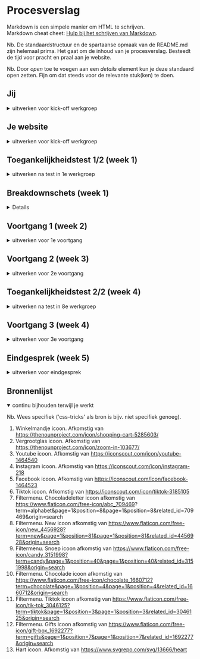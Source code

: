 # Procesverslag
Markdown is een simpele manier om HTML te schrijven.  
Markdown cheat cheet: [Hulp bij het schrijven van Markdown](https://github.com/adam-p/markdown-here/wiki/Markdown-Cheatsheet).

Nb. De standaardstructuur en de spartaanse opmaak van de README.md zijn helemaal prima. Het gaat om de inhoud van je procesverslag. Besteedt de tijd voor pracht en praal aan je website.

Nb. Door *open* toe te voegen aan een *details* element kun je deze standaard open zetten. Fijn om dat steeds voor de relevante stuk(ken) te doen.





## Jij

<details>
<summary>uitwerken voor kick-off werkgroep</summary>

### Auteur:
Valena Herwig 

#### Je startniveau:
Blauw/Rood

#### Je focus:
Surface plane
 
</details>





## Je website

<details>
<summary>uitwerken voor kick-off werkgroep</summary>

### Je opdracht:
https://www.jamin.nl (Is een snoepwebsite)

#### srceenshot(s) van de eerste pagina (small srceen): 
Chocoladeletters pagina, dit is de landingspagina momenteel.
<img src="readme-images/chocoladeletters.jpg"/>

#### srceenshot(s) van de tweede pagina (small srceen):
candy pagina
<img src="readme-images/candy.jpg"/>


 
</details>



## Toegankelijkheidstest 1/2 (week 1)

<details>
<summary>uitwerken na test in 1e werkgroep</summary>

### Bevindingen
Lijst met je bevindingen die in de test naar voren kwamen:

#### srceenreader

Het gebruik van de srceenreader op mijn gekozen website was vrij makkelijk en duidelijk. Doordat mijn gekozen website gebruik maakt van een paar knoppen en niet al teveel kleine links, loop je er vrij makkelijk doorheen. Het enige puntje waar mijn klasgenoot en ik tegenaan liepen was de eerste pagina waar je jouw winkel moet opzoeken via een postcode. Dat ging niet helemaal makkelijk en we kwamen ook niet verder. Dit is een scherm wat dus verbeterd kan worden. 

<img src="readme-images/jaminstart.jpg"/>
  
Het probleem bevinden zich alleen op het eerste scherm. Het kan opgelost worden door het scherm weg te halen, ook omdat dit toch een soort van privacyschending is doordat je jouw postcode moet delen. Maar het kan ook op een andere manier uitgewerkt worden, zoals in plaats van je postcode te delen, je de website kan zoeken gericht op alfabet.

<img src="readme-images/srceenreader.jpg"/>



#### Muis en Toetsenbord 
De website is goed te besturen met muis en toetsenbord. Doormiddel van de pijltjes kan je naar boven en beneden srcollen. Met de tab toets kan je navigeren door de website heen.
Er is dus geen oplossing nodig want de website biedt deze mogelijkheid al.


#### Motoriek (shocks, elastiekjes)
Mijn klasgenoot en ik vonden het moeilijk om de website te bedienen met de shocks. Je kan wel wat handelingen, zoals met de pijltjes srcollen, maar vaak zit je net een toets verkeerd door het trillen. Met de elastiekjes was wel te doen, omdat je nog je andere vingers had om te navigeren. Maar ik kan mij voorstellen dat als je in het gips zit met beide handen dat dit ook moeilijk wordt.

<img src="readme-images/elasrtiek.jpg"/>

Mijn oplossingsvoorstel is dan ook eventueel om op de website voice-control te gebruiken. Mocht dit mogelijk zijn. Hierdoor kan de gebruiker communiceren met de website welke handelingen er gedaan moeten worden, zonder dat die gebruik maakt van het toetsenbord.

<img src="readme-images/shocks.jpg"/>



#### Visueel (brillen, contrast, kleurenblind, dark/light). 

<img src="readme-images/bril.jpg"/>
<img src="readme-images/briltwee.jpg"/>

Wat opviel is dat de website geen dark mode optie heeft. Nu scheelt het dat de website geen gebruik maakt van felle kleuren, maar toch zou het wel fijn zijn als de website dit aanbiedt. De contrasten zijn nog steeds duidelijk en de kleuren zijn duidelijk te onderscheiden, ondanks het zicht van iemand die kleurenblind is of anders ziet qua kleuren. Wat wel duidelijk te merken was tijdens het gebruik van de brillen, is bepaalde content niet opvalt of moeilijk te zien is. De afbeeldingen zijn bijvoorbeeld heel goed zichtbaar, omdat dit groot is maar de tekst eronder valt niet op als je minder ziet of last heb blur, suikerziekte of andere oogbeperkingen. 

<img src="readme-images/donnametbril.jpg"/>

Ik zat te denken als oplossing om de content op de website of groter te maken of een inzoom optie aan te bieden. Hierdoor kan de gebruiker die slechtziend is inzoomen op bepaalde content wat die moeilijk kan zien.


 


</details>



## Breakdownschets (week 1)

<details>
<img src="readme-images/Jaminschema.jpg"/>

</details>





## Voortgang 1 (week 2)

<details>
<summary>uitwerken voor 1e voortgang</summary>

### Stand van zaken
Ik vind het nog moeilijk om grid toe te passen, omdat ik meerdere sections heb. Dit heb ik geprobeerd maar dit ging niet heel goed. Wel heb ik zelf een dropdown menu gemaakt. Heel vaak gaat het qua html wel goed, maar vanaf het moment dat ik grid of flex moet toepassen gaat het niet helemaal goed. Ik probeer op internet ook bronnen te vinden die mij daar bij kunnen helpen. Maar het is veel al div's en classes.


### Agenda voor meeting


Martijn:

-HTML Structuur presenteren

-Werking CSS ´order´ laten zien

-Positioning van plaatjes

-Eventuele tips van groepsgenoten

-Werking CSS ´order´ laten zien

-Positioning van plaatjes

-Eventuele tips van groepsgenoten

Jip:

-Voortgang met teamgenoten bespreken

-Planning van de afgelopen weken

-Hoe zijn jullie gestart?

Valena:

-Bespreken over de grid         

-Dropdown menu  

-Feedback van mijn team   

-Eventuele tips van teamgenoten


### Verslag van meeting

Ik heb veel meer geleerd over grid en hoe ik dit kan toepassen. De klassenassistenses hebben mij laten zien hoe ik mijn artikelen beter kan verdelen, door middel van grid. Ik vroeg feedback over mijn dropdown menu maar ze gaven mij als tip om daar later naar te kijken. Ik vond het een leerzame meeting, ook omdat je samenkomt en de kans hebt om jouw werk te vergeleken met de andere studenten. Door de meeting wist ik waar ik verder mee kon gaan en dat zijn mijn artikelen. Ik heb tot nu toe niet echt meegemaakt dat klassenassistentes mij goede advies gaven, maar ik heb echt veel gehad aan deze hulp. 

</details>





## Voortgang 2 (week 3)

<details>
<summary>uitwerken voor 2e voortgang</summary>

### Stand van zaken
Ik heb deze week hard gewerkt aan mijn website, ook met de hulp van de klassenassistenten. Ik ben druk bezig geweest met mijn footer, de grid en het stylen hiervan. Ik heb heel erg moeite gehad met het stylen van de sections apart van elkaar. Dit is uiteindelijk wel grotendeels gelukt. Ik heb vooral nog moeite met mijn tabel. Ik ga hierna binnen met het javascript gedeelte, daar had ik vorig jaar de meeste moeite mee dus ik hoop dat het nu grotendeels lukt. 


### Agenda voor meeting

Martijn:
Tot nu toe gaat het goed met mijn website. Ik moet alleen de secties nog vormgeven. Wat nog wel een belangrijk is zijn de navigatie en het daadwerkelijk responsive maken. Ik ga daar dit weekend hard mee aan de slag zodat ik volgende week kan gebruiken om veel vragen te stellen. Ik heb zelf hulp nodig met het maken van de navigatie en het verplaatsen van de content bij breakpoints.

Jip:
Ik heb al mij html erin staan ben nu bezig met mijn css. Maar ik ben helaas momenteel ziek waardoor ik niet aanwezig ben bij de 2de voortgang. 

Valena:
Ik zou wel meer willen weten over de tabel en wat de eisen zijn voor de tweede pagina. Ik heb nog moeite met mijn filter knop dus daar zou ik ook wel meer hulp bij willen hebben. Voor de rest ga ik aan de slag met Javascript en het verder uitwerken van animatie.

### Verslag van meeting

Tijdens de meeting hebben we met de docent bepaalde punten doorlopen, zoals grid en wat fr inhoud. Daarbij hebben we gekeken welke tweedepagina ik kan gaan maken en weet ik nu wat voor menu het beste aansluit op mijn website. Ik had niet zozeer specifieke vragen over mijn code, maar meer de oplevering en dit is duidelijk beantwoord. Ik weet nu waar ik gerichter naar moet kijken en hoe ik de aankomende twee weken nog te werk ga. Dat is nog meer letten op details, aan de slag met javascript, mijn eerste pagina afronden, aan de tweede beginnen en animatie toevoegen. 

</details>





## Toegankelijkheidstest 2/2 (week 4)

<details>
<summary>uitwerken na test in 8e werkgroep</summary>

### Bevindingen
De website is verbeterd doordat er nu gebruik is gemaakt van semantische code. Als de gebruiker nu over de opties heen gaat en focust op de a, zoomt die in. 

#### srceenreader
Door het testen met de screenreader kwamen wij erachter dat mijn buttons nog niet duidelijk stonden qua code. Voor de rest sprak die duidelijk de links en kopjes op. Maar ik ga nog even mijn buttons aanpassen, zodat dat ook klopt qua code.

<img src="readme-images/screenreadervoorbeeld.png"/>


#### Muis en Toetsenbord 
Muis en toetsenbord werkt goed, net zoals op de huidge website. Je kan er goed doorheen tabben en ook scrollen.

#### Motoriek (shocks, elastiekjes)
De website is goed te bedienen, ondanks de shocks en elastiekjes. Het gaat allemaal wel een stuk langzamer, maar het is wel te doen. Dit kan bijvoorbeeld door de pijltjes toets te gebruiken. 


<img src="readme-images/shock.png"/>


#### Visueel (brillen, contrast, kleurenblind, dark/light). 
Met de brillen was er niet veel verschil te zien. Bepaalde brillen, zoals Central field loss was er weimnig te zien maar dat valt moeilijk op te lossen. Bij de field loss en blur kwam er wel duidelijk naar voren dat de tekst wat groter moet, dus dat is zeker iets om op te lossen. Darkmode heb ik nog niet toegepast dus dat konden we nog niet uittesten, maar door de toepassing colorblindly konden we zien hoe de website eruit ziet in verschillende kleuren. 

<img src="readme-images/donnametbrilop.png"/>


</details>





## Voortgang 3 (week 4)

<details>
<summary>uitwerken voor 3e voortgang</summary>

### Stand van zaken
Wat goed ging is dat ik mijn eerste pagina al bijna af heb, zoals die hoort. Ik heb helaas nog moeite met de social media iconen toevoegen en javascript. Met de screenshots hieronder laat ik het verschil zien tussen de huidige website en wat er bij mij nog ontbreekt.

  
<img src="readme-images/huidigesocialmedia.png"/> 
Dit is de social media van de huidige website en zo moet het uiteindelijk ook op mijn website komen te staan.

<img src="readme-images/mijnsocialmedia.png"/> 

Daarnaast heb ik nog geen animatie of javascript toegepast dus daar moet ik wel nog aan beginnen. Ik heb daar best wel nog moeite mee en wil dat dan ook graag bespreken tijdens de meeting. Voor de rest ben ik wel al begonnen aan mijn tweede pagina, heb ik al aparte stylensheets. Tevens heb ik ook een vergrootglas toegevoegd waar ik best wel trots op. Dit is hieronder terug te zien:

<img src="readme-images/vergrootglas.png"/> 



Martijn:
Op de blogs pagina wil ik dat de kolommen allemaal even grote afbeeldingen hebben. Ik wil op de index pagina de koffie plaatjes naast elkaar zetten. Hier heb ik hulp nodig bij het positioneren en responsive maken

Jip:
Ik volg helaas niet meer de lessen mee en laat dit vak vallen.

Valena:
Ik zou graag hulp willen met mijn social media iconen en hoe ik die van kleur makkelijk kan laten veranderen. Doordat dit niet standaard knoppen of links zijn begrijp ik niet helemaal hoe ik dat kan oplossen. Daarbij weet ik niet precies hoe ik een filtermenu kan toepassen en stylen binnen mijn pagina. Voor de rest gaat het aardig goed en denk ik dat ik zelfstandig aan de slag kan gaan.

 


### Verslag van meeting
We hebben gekeken naar hoe we de knoppen beter kunnen stylen. Martijn heeft met mij gekeken hoe we toepasselijke svg's kunnen vinden die we van kleur kunnen laten veranderen, maar helaas hebben we het probleem niet kunnen verhelpen.

</details>




## Eindgesprek (week 5)

<details>
<summary>uitwerken voor eindgesprek</summary>

### Je uitkomst - karakteristiek srceenshots:
<img src="readme-images/kopscherm.png" width="375px">

<img src="readme-images/kopscherm.png" width="375px">

### Dit ging goed/Heb ik geleerd: 
Wat ik uiteindelijk geleerd heb is om grid toe te passen en bepaalde animaties en states te verwerken. Ik heb heel veel nieuwe kennis opgedaan de afgelopen weken over bijvoorbeeld positioneren, grid, flexbox en hoe ik animaties kan toepassen op mijn website. Ik vind dat ik mezelf best wel heb overtroffen met wat ik heb gemaakt. Het kan altijd beter en mooier, maar ik had niet verwacht dat ik in zo'n korte tijd zoveel had kunnen maken. Het meest trotse ben ik op de confetti en mijn thema button. Maar ook de grid die ik heb toegepast want ik had nog nooit eerder met grid gewerkt. 

<img src="readme-images/contactpaginavoorbeeld.png" width="375px">

<img src="readme-images/darkmode.png" width="375px">


### Dit was lastig/Is niet gelukt:
Wat ik nog wel lastig vond gaan was Javascript en het stylen van bepaalde knoppen of toepassingen. Zo had ik graag nog mijn sociale media knoppen willen stylen, zodra ze visited zijn maar dit lukte mij helaas niet. Ook vind ik het jammer dat mijn darkmode en thema niet heel mooi gelukt is maar het is wel iets waar ik zeker van heb geleerd. Ik ben de docent en klassenassistentes enorm dankbaar voor al hun tijd en hulp want dat heeft mij ook enorm geholpen en nieuwe inzichten laten doen. Dit was een uitdaging maar ik heb veel geleerd. Ik heb mijn code door de check gehaald, maar kreeg een aantal meldingen waarvan ik niet begrijp dat het fout kan zijn als ik het samen met de docent of klassenassistenten heb gedaan. 

<img src="readme-images/socialmediaknoppen.png" width="375px">

<img src="readme-images/kerst.png" width="375px">



</details>





## Bronnenlijst

<details open>
  <summary>continu bijhouden terwijl je werkt</summary>

  Nb. Wees specifiek ('css-tricks' als bron is bijv. niet specifiek genoeg).

  1. Winkelmandje icoon. Afkomstig van https://thenounproject.com/icon/shopping-cart-5285603/
  2. Vergrootglas icoon. Afkomstig van https://thenounproject.com/icon/zoom-in-103677/
  3. Youtube icoon. Afkomstig van https://iconscout.com/icon/youtube-1464540
  4. Instagram icoon. Afkomstig van https://iconscout.com/icon/instagram-218
  5. Facebook icoon. Afkomstig van https://iconscout.com/icon/facebook-1464523
  6. Tiktok icoon. Afkomstig van https://iconscout.com/icon/tiktok-3185105
  7. Filtermenu. Chocoladeletter icoon afkomstig van https://www.flaticon.com/free-icon/abc_709469? term=alphabet&page=1&position=8&page=1&position=8&related_id=709469&origin=search
  8. Filtermenu. New icoon afkomstig van https://www.flaticon.com/free-icon/new_4456928?term=new&page=1&position=81&page=1&position=81&related_id=4456928&origin=search
  9. Filtermenu. Snoep icoon afkomstig van https://www.flaticon.com/free-icon/candy_3151998?term=candy&page=1&position=40&page=1&position=40&related_id=3151998&origin=search
  10. Filtermenu. Chocolade icoon afkomstig van https://www.flaticon.com/free-icon/chocolate_1660712?term=chocolate&page=1&position=4&page=1&position=4&related_id=1660712&origin=search
  11. Filtermenu. Tiktok icoon afkomstig van https://www.flaticon.com/free-icon/tik-tok_3046125?term=tiktok&page=1&position=3&page=1&position=3&related_id=3046125&origin=search
  12. Filtermenu. Gifts icoon afkomstig van https://www.flaticon.com/free-icon/gift-box_1692277?term=gifts&page=1&position=7&page=1&position=7&related_id=1692277&origin=search
13. Hart icoon. Afkomstig van https://www.svgrepo.com/svg/13666/heart
</details>